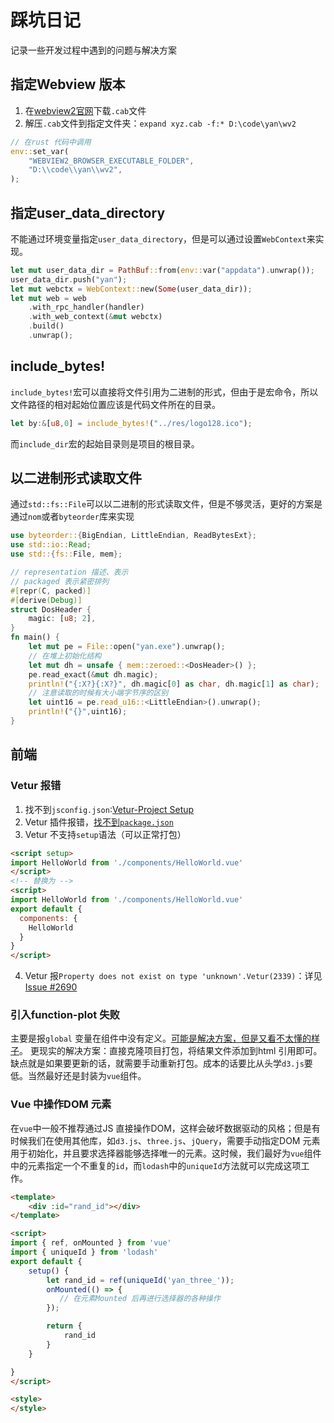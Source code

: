 # 踩坑日记  
记录一些开发过程中遇到的问题与解决方案  

##  指定Webview 版本  
1. 在[webview2官网](https://developer.microsoft.com/en-us/microsoft-edge/webview2/#download-section)下载`.cab`文件  
2. 解压`.cab`文件到指定文件夹：`expand xyz.cab -f:* D:\code\yan\wv2`  
```rust
// 在rust 代码中调用
env::set_var(
    "WEBVIEW2_BROWSER_EXECUTABLE_FOLDER",
    "D:\\code\\yan\\wv2",
);
```

## 指定user_data_directory
不能通过环境变量指定`user_data_directory`，但是可以通过设置`WebContext`来实现。  
```rust
let mut user_data_dir = PathBuf::from(env::var("appdata").unwrap());
user_data_dir.push("yan");
let mut webctx = WebContext::new(Some(user_data_dir));
let mut web = web
    .with_rpc_handler(handler)
    .with_web_context(&mut webctx)
    .build()
    .unwrap();
```

## include_bytes!
`include_bytes!`宏可以直接将文件引用为二进制的形式，但由于是宏命令，所以文件路径的相对起始位置应该是代码文件所在的目录。  
```rust
let by:&[u8,0] = include_bytes!("../res/logo128.ico");
```
而`include_dir`宏的起始目录则是项目的根目录。

## 以二进制形式读取文件  
通过`std::fs::File`可以以二进制的形式读取文件，但是不够灵活，更好的方案是通过`nom`或者`byteorder`库来实现  
```rust
use byteorder::{BigEndian, LittleEndian, ReadBytesExt};
use std::io::Read;
use std::{fs::File, mem};

// representation 描述、表示
// packaged 表示紧密排列
#[repr(C, packed)]
#[derive(Debug)]
struct DosHeader {
    magic: [u8; 2],
}
fn main() {
    let mut pe = File::open("yan.exe").unwrap();
    // 在堆上初始化结构
    let mut dh = unsafe { mem::zeroed::<DosHeader>() };
    pe.read_exact(&mut dh.magic);    
    println!("{:X?}{:X?}", dh.magic[0] as char, dh.magic[1] as char);
    // 注意读取的时候有大小端字节序的区别
    let uint16 = pe.read_u16::<LittleEndian>().unwrap();
    println!("{}",uint16);
}
```


## 前端  
### Vetur 报错
1. 找不到`jsconfig.json`:[Vetur-Project Setup](https://vuejs.github.io/vetur/guide/setup.html#project-setup)  
2. Vetur 插件报错，[找不到`package.json`](https://vuejs.github.io/vetur/guide/setup.html#advanced)
3. Vetur 不支持`setup`语法（可以正常打包）  
```html
<script setup>
import HelloWorld from './components/HelloWorld.vue'
</script>
<!-- 替换为 -->
<script>
import HelloWorld from './components/HelloWorld.vue'
export default {
  components: {
    HelloWorld
  }
}
</script>
```
4. Vetur 报`Property does not exist on type 'unknown'.Vetur(2339)`：详见[Issue #2690](https://github.com/vuejs/vetur/issues/2690)

### 引入function-plot 失败
主要是报`global` 变量在组件中没有定义。[可能是解决方案，但是又看不太懂的样子](https://github.com/mauriciopoppe/function-plot/issues/118#issuecomment-697965333)。
更现实的解决方案：直接克隆项目打包，将结果文件添加到html 引用即可。缺点就是如果要更新的话，就需要手动重新打包。成本的话要比从头学`d3.js`要低。当然最好还是封装为`vue`组件。

### Vue 中操作DOM 元素
在`vue`中一般不推荐通过JS 直接操作DOM，这样会破坏数据驱动的风格；但是有时候我们在使用其他库，如`d3.js`、`three.js`、`jQuery`，需要手动指定DOM 元素用于初始化，并且要求选择器能够选择唯一的元素。这时候，我们最好为`vue`组件中的元素指定一个不重复的`id`，而`lodash`中的`uniqueId`方法就可以完成这项工作。
```html
<template>
    <div :id="rand_id"></div>
</template>

<script>
import { ref, onMounted } from 'vue'
import { uniqueId } from 'lodash'
export default {
    setup() {
        let rand_id = ref(uniqueId('yan_three_'));
        onMounted(() => {
           // 在元素Mounted 后再进行选择器的各种操作
        });

        return {
            rand_id
        }
    }

}
</script>

<style>
</style>
```